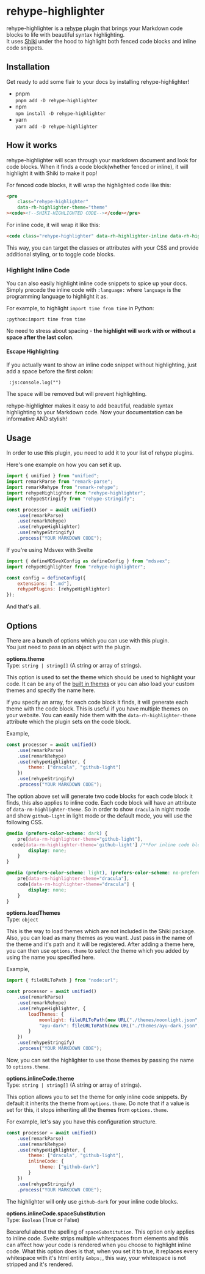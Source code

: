 # rehype-highlighter

rehype-highlighter is a [rehype](https://github.com/rehypejs/rehype) plugin that brings your Markdown code blocks to life with beautiful syntax highlighting.  
It uses [Shiki](https://shiki-play.matsu.io/) under the hood to highlight both fenced code blocks and inline code snippets.

## Installation

Get ready to add some flair to your docs by installing rehype-highlighter!

* pnpm  
  `pnpm add -D rehype-highlighter`
* npm  
  `npm install -D rehype-highlighter`
* yarn  
  `yarn add -D rehype-highlighter`

## How it works

rehype-highlighter will scan through your markdown document and look for code blocks. When it finds a code block(whether fenced or inline), it will highlight it with Shiki to make it pop!

For fenced code blocks, it will wrap the highlighted code like this:

```html
<pre
	class="rehype-highlighter"
	data-rh-highlighter-theme="theme"
><code><!--SHIKI-HIGHLIGHTED CODE--></code></pre>
```

For inline code, it will wrap it like this:

```html
<code class="rehype-highlighter" data-rh-highlighter-inline data-rh-highlighter-theme="theme"><!--SHIKI-HIGHLIGHTED CODE--></code>
```

This way, you can target the classes or attributes with your CSS and provide additional styling, or to toggle code blocks.

### Highlight Inline Code

You can also easily highlight inline code snippets to spice up your docs. Simply precede the inline code with `:language:` where `language` is the programming language to highlight it as.

For example, to highlight `import time from time` in Python:

`:python:import time from time`

No need to stress about spacing - **the highlight will work with or without a space after the last colon**.

#### Escape Highlighting

If you actually want to show an inline code snippet without highlighting, just add a space before the first colon:

` :js:console.log("")`

The space will be removed but will prevent highlighting.

rehype-highlighter makes it easy to add beautiful, readable syntax highlighting to your Markdown code. Now your documentation can be informative AND stylish!

## Usage

In order to use this plugin, you need to add it to your list of rehype plugins.

Here's one example on how you can set it up.

```javascript
import { unified } from "unified";
import remarkParse from "remark-parse";
import remarkRehype from "remark-rehype";
import rehypeHighlighter from "rehype-highlighter";
import rehypeStringify from "rehype-stringify";

const processor = await unified()
	.use(remarkParse)
	.use(remarkRehype)
	.use(rehypeHighlighter)
	.use(rehypeStringify)
	.process("YOUR MARKDOWN CODE");
```

If you're using Mdsvex with Svelte

```javascript
import { defineMDSveXConfig as defineConfig } from "mdsvex";
import rehypeHighlighter from "rehype-highlighter";

const config = defineConfig({
	extensions: [".md"],
	rehypePlugins: [rehypeHighlighter]
});
```

And that's all.

## Options

There are a bunch of options which you can use with this plugin.  
You just need to pass in an object with the plugin.

**options.theme**  
Type: `string | string[]` (A string or array of strings).

This option is used to set the theme which should be used to highlight your code. It can be any of the [built in themes](https://github.com/shikijs/shiki/blob/main/docs/themes.md) or you can also load your custom themes and specify the name here.

If you specify an array, for each code block it finds, it will generate each theme with the code block.
This is useful if you have multiple themes on your website. You can easily hide them with the `data-rh-highlighter-theme` attribute which the plugin sets on the code block.

Example,

```javascript
const processor = await unified()
	.use(remarkParse)
	.use(remarkRehype)
	.use(rehypeHighlighter, {
		theme: ["dracula", "github-light"]
	})
	.use(rehypeStringify)
	.process("YOUR MARKDOWN CODE");
```

The option above set will generate two code blocks for each code block it finds, this also applies to inline code. Each code block will have an attribute of `data-rm-highlighter-theme`.
So in order to show `dracula` in night mode and show `github-light` in light mode or the default mode, you will use the following CSS.

```css
@media (prefers-color-scheme: dark) {
	pre[data-rm-highlighter-theme="github-light"],
  code[data-rm-highlighter-theme='github-light'] /**For inline code blocks*/ {
		display: none;
	}
}

@media (prefers-color-scheme: light), (prefers-color-scheme: no-preference) {
	pre[data-rm-highlighter-theme="dracula"],
	code[data-rm-highlighter-theme="dracula"] {
		display: none;
	}
}
```

**options.loadThemes**  
Type: `object`

This is the way to load themes which are not included in the Shiki package. Also, you can load as many themes as you want.
Just pass in the name of the theme and it's path and it will be registered.
After adding a theme here, you can then use `options.theme` to select the theme which you added by using the name you specified here.

Example,

```javascript
import { fileURLToPath } from "node:url";

const processor = await unified()
	.use(remarkParse)
	.use(remarkRehype)
	.use(rehypeHighlighter, {
		loadThemes: {
			moonlight: fileURLToPath(new URL("./themes/moonlight.json", import.meta.url)),
			"ayu-dark": fileURLToPath(new URL("./themes/ayu-dark.json", import.meta.url))
		}
	})
	.use(rehypeStringify)
	.process("YOUR MARKDOWN CODE");
```

Now, you can set the highlighter to use those themes by passing the name to `options.theme`.

**options.inlineCode.theme**  
Type: `string | string[]` (A string or array of strings).

This option allows you to set the theme for only inline code snippets. By default it inherits the theme from `options.theme`.
Do note that if a value is set for this, it stops inheriting all the themes from `options.theme`.

For example, let's say you have this configuration structure.

```javascript
const processor = await unified()
	.use(remarkParse)
	.use(remarkRehype)
	.use(rehypeHighlighter, {
		theme: ["dracula", "github-light"],
		inlineCode: {
			theme: ["github-dark"]
		}
	})
	.use(rehypeStringify)
	.process("YOUR MARKDOWN CODE");
```
The highlighter will only use `github-dark` for your inline code blocks.

**options.inlineCode.spaceSubstitution**  
Type: `Boolean` (True or False)

Becareful about the spelling of `spaceSubstitution`.
This option only applies to inline code. Svelte strips multiple whitespaces from elements and this can affect how your code is rendered when you choose to highlight inline code. What this option does is that,
when you set it to true, it replaces every whitespace with it's html entity `&nbps;`, this way, your whitespace is not stripped
and it's rendered.
